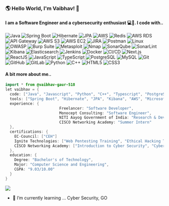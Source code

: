 ### 🌎 Hello World, I'm Vaibhav! 👋
#### I am a Software Engineer and a cybersecurity enthusiast 💻👾. I code with.. 


![Java](https://img.shields.io/badge/-Java-F14C40?style=for-the-badge&logo=CoffeeScript&logoColor=ffffff)
![Spring Boot](https://img.shields.io/badge/-Spring%20Boot-6DB33F?style=for-the-badge&logo=springboot&logoColor=white)
![Hibernate](https://img.shields.io/badge/-Hibernate-59666C?style=for-the-badge&logo=hibernate&logoColor=white)
![JPA](https://img.shields.io/badge/-Docker-46a2f1?style=for-the-badge&logo=docker&logoColor=ffffff)
![AWS](https://img.shields.io/badge/-AWS-232F3E?style=for-the-badge&logo=amazonaws&logoColor=white)
![Redis](https://img.shields.io/badge/-Redis-DC382D?style=for-the-badge&logo=redis&logoColor=white)
![AWS RDS](https://img.shields.io/badge/-AWS%20RDS-527FFF?style=for-the-badge&logo=amazon-rds&logoColor=white)
![API Gateway](https://img.shields.io/badge/-AWS%20API%20Gateway-0052CC?style=for-the-badge&logo=amazon-api-gateway&logoColor=white)
![AWS S3](https://img.shields.io/badge/-AWS%20S3-569A31?style=for-the-badge&logo=amazon-s3&logoColor=white)
![AWS EC2](https://img.shields.io/badge/-AWS%20EC2-FF9900?style=for-the-badge&logo=amazon-ec2&logoColor=white)
![JIRA](https://img.shields.io/badge/-JIRA-0052CC?style=for-the-badge&logo=jira&logoColor=white)
![Postman](https://img.shields.io/badge/-Postman-FF6C37?style=for-the-badge&logo=postman&logoColor=white)
![Linux](https://img.shields.io/badge/-Linux-FCC624?style=for-the-badge&logo=linux&logoColor=black)
![OWASP](https://img.shields.io/badge/-OWASP-4A0E7D?style=for-the-badge&logo=owasp&logoColor=white)
![Burp Suite](https://img.shields.io/badge/-Burp%20Suite-FF0000?style=for-the-badge&logo=burpsuite&logoColor=white)
![Metasploit](https://img.shields.io/badge/-Metasploit-002A5A?style=for-the-badge&logo=metasploit&logoColor=white)
![Nmap](https://img.shields.io/badge/-Nmap-005B87?style=for-the-badge&logo=nmap&logoColor=white)
![SonarQube](https://img.shields.io/badge/-SonarQube-4E9BCD?style=for-the-badge&logo=sonarqube&logoColor=white)
![SonarLint](https://img.shields.io/badge/-SonarLint-4E9BCD?style=for-the-badge&logo=sonarlint&logoColor=white)
![Kibana](https://img.shields.io/badge/-Kibana-005571?style=for-the-badge&logo=kibana&logoColor=white)
![Elasticsearch](https://img.shields.io/badge/-Elasticsearch-005571?style=for-the-badge&logo=elasticsearch&logoColor=white)
![Jenkins](https://img.shields.io/badge/-Jenkins-D24939?style=for-the-badge&logo=jenkins&logoColor=white)
![Docker](https://img.shields.io/badge/-Docker-46a2f1?style=for-the-badge&logo=docker&logoColor=ffffff)
![CI/CD](https://img.shields.io/badge/-CI/CD-15B0B7?style=for-the-badge&logo=circleci&logoColor=white)
![Next.js](https://img.shields.io/badge/-Next.js-000000?style=for-the-badge&logo=next.js&logoColor=white)
![ReactJS](https://img.shields.io/badge/-React-61DAFB?style=for-the-badge&logo=react&logoColor=black)
![JavaScript](https://img.shields.io/badge/-JavaScript-%23F7DF1C?style=for-the-badge&logo=javascript&logoColor=000000&labelColor=%23F7DF1C&color=%23FFCE5A)
![TypeScript](https://img.shields.io/badge/-TypeScript-007ACC?style=for-the-badge&logo=typescript&logoColor=white)
![PostgreSQL](https://img.shields.io/badge/-PostgreSQL-336791?style=for-the-badge&logo=postgresql&logoColor=white)
![MySQL](https://img.shields.io/badge/-MySQL-4479A1?style=for-the-badge&logo=mysql&logoColor=white)
![Git](https://img.shields.io/badge/-Git-253F4B?style=for-the-badge&logo=git&logoColor=ffffff)
![GitHub](https://img.shields.io/badge/-GitHub-181717?style=for-the-badge&logo=github&logoColor=white)
![GitLab](https://img.shields.io/badge/-GitLab-FCA121?style=for-the-badge&logo=gitlab&logoColor=white)
![Python](https://img.shields.io/badge/-Python-306998?style=for-the-badge&logo=python&logoColor=FFFFFF)
![C++](https://img.shields.io/badge/-C++-00599C?style=for-the-badge&logo=Cplusplus&logoColor=ffffff)
![HTML5](https://img.shields.io/badge/-HTML5-F05032?style=for-the-badge&logo=html5&logoColor=ffffff)
![CSS3](https://img.shields.io/badge/-CSS3-007ACC?style=for-the-badge&logo=css3)

#### A bit more about me..
```java
import * from @vaibhav-gaur-518
let vaibhav = {
  code: ["Java", "Javascript", "Python", "C++", "Typescript", "PostgreSQL", "MySQL", "HTML", "CSS"],
  tools: ["Spring Boot", "Hibernate", "JPA", "Kibana", "AWS", "Microsoft Sentinel", "Burp Suite", "NMAP", "Metasploit", "Docker", "Git", "Postman", "Jira"],
  experience: {
                        Freelancer: "Software Developer",
                        Monocept Consulting: "Software Engineer",
                        NITI Aayog Government of India: "Research & Development Intern",
                        CISCO Networking Academy: "Summer Intern"
  },
  certifications: {
    EC-Council: ["CEH"]
    Ignite Technologies: ["Web Pentesting Training", "Ethical Hacking Training"]
    CISCO Networking Academy: ["Introduction to Cyber Security", "Cybersecurity Essentials", "Introduction to Packet Tracer"]
  },
  education: {
    Degree: "Bachelor's of Technology",
    Major: "Computer Science and Engineering",
    CGPA: "9.03/10.00"
  }
}
```

![](https://komarev.com/ghpvc/?username=vaibhav-gaur-518&color=blueviolet&style=for-the-badge)


<!-- - 🔭 I’m currently working on ... Shell in Java -->
- 🌱 I’m currently learning ... Cyber Security, GO

<!-- ![Vaibhav's GitHub stats](https://github-readme-stats.vercel.app/api?username=vaibhav-gaur-518&theme=rose&show_icons=true) -->
<!--
**AboutMe** is a ✨ _special_ ✨ repository because its `README.md` (this file) appears on your GitHub profile.

Here are some ideas to get you started:


- 👯 I’m looking to collaborate on ...
- 🤔 I’m looking for help with ...
- 💬 Ask me about ...
- 📫 How to reach me: ...
- 😄 Pronouns: ...
- ⚡ Fun fact: ...
-->
